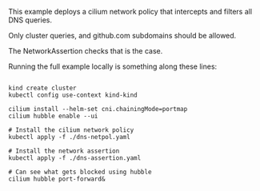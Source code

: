 
This example deploys a cilium network policy that intercepts and filters all DNS queries.

Only cluster queries, and github.com subdomains should be allowed.

The NetworkAssertion checks that is the case.


Running the full example locally is something along these lines:

```shell

kind create cluster
kubectl config use-context kind-kind

cilium install --helm-set cni.chainingMode=portmap
cilium hubble enable --ui

# Install the cilium network policy
kubectl apply -f ./dns-netpol.yaml

# Install the network assertion
kubectl apply -f ./dns-assertion.yaml

# Can see what gets blocked using hubble
cilium hubble port-forward&


```


